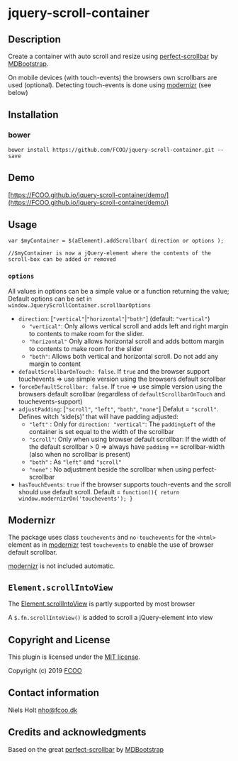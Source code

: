 # jquery-scroll-container
>


## Description

Create a container with auto scroll and resize using [perfect-scrollbar](https://github.com/mdbootstrap/perfect-scrollbar) by [MDBootstrap](https://github.com/mdbootstrap).
 
On mobile devices (with touch-events) the browsers own scrollbars are used (optional). Detecting touch-events is done using [modernizr](https://modernizr.com/) (see below)

## Installation
### bower
`bower install https://github.com/FCOO/jquery-scroll-container.git --save`

## Demo
[https://FCOO.github.io/jquery-scroll-container/demo/](https://FCOO.github.io/jquery-scroll-container/demo/)
 
## Usage

    var $myContainer = $(aElement).addScrollbar( direction or options );

    //$myContainer is now a jQuery-element where the contents of the scroll-box can be added or removed

### `options`
All values in options can be a simple value or a function returning the value;
Default options can be set in `window.JqueryScrollContainer.scrollbarOptions`

- `direction`: [`"vertical"`|`"horizontal"`|`"both"`] (default: `"vertical"`)
    - `"vertical"`: Only allows vertical scroll and adds left and right margin to contents to make room for the slider. 
    - `"horizontal"` Only allows horizontal scroll and adds bottom margin to contents to make room for the slider
    - `"both"`: Allows both vertical and horizontal scroll. Do not add any margin to content
- `defaultScrollbarOnTouch: false`. If `true` and the browser support touchevents => use simple version using the browsers default scrollbar
- `forceDefaultScrollbar: false`. If `true` => use simple version using the browsers default scrollbar (regardless of `defaultScrollbarOnTouch` and touchevents-support)
- `adjustPadding`: [`"scroll"`, `"left"`, `"both"`, `"none"`] Defalut = `"scroll"`. Defines witch 'side(s)' that will have padding adjusted:
	- `"left"`  : Only for `direction: "vertical"`: The `paddingLeft` of the container is set equal to the width of the scrollbar
	- `"scroll"`: Only when using browser default scrollbar: If the width of the default scrollbar > 0 => always have `padding` == scrollbar-width (also when no scrollbar is present)
	- `"both"`  : As `"left"` and `"scroll"`
	- `"none"`  : No adjustment beside the scrollbar when using perfect-scrollbar
- `hasTouchEvents`: `true` if the browser supports touch-events and the scroll should use default scroll. Default = `function(){ return window.modernizrOn('touchevents'); }`



## Modernizr
The package uses class `touchevents` and `no-touchevents` for the `<html>` element as in [modernizr](https://modernizr.com/) test `touchevents` to enable the use of browser default scrollbar. 

[modernizr](https://modernizr.com/) is not included automatic.

## `Element.scrollIntoView`
The [Element.scrollIntoView](https://developer.mozilla.org/en-US/docs/Web/API/Element/scrollIntoView) is partly supported by most browser

A `$.fn.scrollIntoView()` is added to scroll a jQuery-element into view


## Copyright and License
This plugin is licensed under the [MIT license](https://github.com/FCOO/jquery-scroll-container/LICENSE).

Copyright (c) 2019 [FCOO](https://github.com/FCOO)

## Contact information
Niels Holt nho@fcoo.dk

## Credits and acknowledgments
Based on the great [perfect-scrollbar](https://github.com/mdbootstrap/perfect-scrollbar) by [MDBootstrap](https://github.com/mdbootstrap)